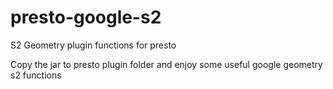 # presto-google-s2
S2 Geometry plugin functions for presto 

Copy the jar to presto plugin folder and enjoy some useful google geometry s2 functions
